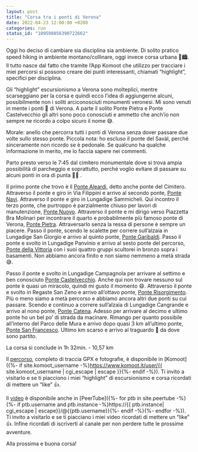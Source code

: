 ```yaml
---
layout: post
title: "Corsa tra i ponti di Verona"
date: 2022-04-23 12:00:00 +0200
categories: run
status_id: "109598056390722662"
---
```


Oggi ho deciso di cambiare sia disciplina sia ambiente. Di solito pratico speed hiking in ambiente montano/collinare, oggi invece corsa urbana 🏃🏙. Il tutto nasce dal fatto che tramite l’App Komoot che utilizzo per tracciare i miei percorsi si possono creare dei punti interessanti, chiamati “highlight”, specifici per disciplina.

Gli “highlight” escursionismo a Verona sono molteplici, mentre scarseggiano per la corsa e quindi ecco l’idea di aggiungerne alcuni, possibilmente non i soliti arciconosciuti monumenti veronesi. Mi sono venuti in mente i ponti 🌉 di Verona. A parte il solito Ponte Pietra e Ponte Castelvecchio gli altri sono poco conosciuti e ammetto che anch’io non sempre ne ricordo a colpo sicuro il nome 😅.

Morale: anello che percorra tutti i ponti di Verona senza dover passare due volte sullo stesso ponte. Piccola nota: ho escluso il ponte del Savàl, perché sinceramente non ricordo se è pedonale. Se qualcuno ha qualche informazione in merito, me lo faccia sapere nei commenti.

Parto presto verso le 7:45 dal cimitero monumentale dove si trova ampia possibilità di parcheggio e soprattutto, perché voglio evitare di passare su alcuni ponti in ora di punta 🚗🚬 .

Il primo ponte che trovo è il [Ponte Aleardi][ponte-aleardi], detto anche ponte del Cimitero. Attraverso il ponte e giro in Via Filippini e arrivo al secondo ponte, [Ponte Navi][ponte-navi]. Attraverso il ponte e giro in Lungadige Sammicheli. Qui incontro il terzo ponte, che purtroppo è parzialmente chiuso per lavori di manutenzione, [Ponte Nuovo][ponte-nuovo]. Attraverso il ponte e mi dirigo verso Piazzetta Bra Molinari per incontrare il quarto e probabilmente  più famoso ponte di Verona, [Ponte Pietra][ponte-pietra]. Attraversarlo senza la ressa di persone è sempre un piacere. Passo il ponte, scendo le scalette per correre sull’alzaia in Lungadige San Giorgio e arrivo al quinto ponte, [Ponte Garibaldi][ponte-garibaldi]. Passo il ponte e svolto in Lungadige Panvinio e arrivo al sesto ponte del percorso, [Ponte della Vittoria][ponte-della-vittoria] con i suoi quattro gruppi scultorei in bronzo sopra i basamenti. Non abbiamo ancora finito e non siamo nemmeno a metà strada 😅.

Passo il ponte e svolto in Lungadige Campagnola per arrivare al settimo e ben conosciuto [Ponte Castelvecchio][ponte-castelvecchio]. Anche qui non trovare nessuno sul ponte è quasi un miracolo, quindi mi gusto il momento 😄. Attraverso il ponte e svolto in Regaste San Zeno e arrivo all’ottavo ponte, [Ponte Risorgimento][ponte-risorgimento]. Più o meno siamo a metà percorso e abbiamo ancora altri due ponti su cui passare. Scendo e continuo a correre sull’alzaia di Lungadige Cangrande e arrivo al nono ponte, [Ponte Catena][ponte-catena]. Adesso per arrivare al decimo e ultimo ponte ho un bel po’ di strada da macinare. Rimango per quanto possibile all’interno del Parco delle Mura e arrivo dopo quasi 3 km all’ultimo ponte, [Ponte San Francesco][ponte-san-francesco]. Ultimo km scarso e arrivo al traguardo 🏁 da dove sono partito.

La corsa si conclude in 1h 32min. - 10,57 km

Il [percorso][percorso], completo di traccia GPX e fotografie, è disponibile in [Komoot]({%- if site.komoot_username -%}https://www.komoot.it/user/{{ site.komoot_username | cgi_escape | escape }}{%- endif -%}). Ti invito a visitarlo e se ti piacciono i miei “highlight” di escursionismo e corsa ricordati di mettere un “like” 👍.

Il [video][video] è disponibile anche in [PeerTube]({%- for ptb in site.peertube -%}{%- if ptb.username and ptb.instance -%}https://{{ ptb.instance| cgi_escape | escape}}/@{{ptb.username}}{%- endif -%}{%- endfor -%}). Ti invito a visitarlo e se ti piacciano i miei video ricordati di mettere un “like” 👍. Infine ricordati di iscriverti al canale per non perdere tutte le prossime avventure.

Alla prossima e buona corsa!

[percorso]: https://www.komoot.it/tour/746697445?ref=wtd
[video]: https://peertube.uno/w/et7ztMbhPhUp2W7SRtNghg
[ponte-aleardi]: https://it.wikipedia.org/wiki/Ponte_Aleardi
[ponte-navi]: https://it.wikipedia.org/wiki/Ponte_Navi
[ponte-nuovo]: https://it.wikipedia.org/wiki/Ponte_Nuovo_(Verona)
[ponte-pietra]: https://it.wikipedia.org/wiki/Ponte_Pietra
[ponte-garibaldi]: https://it.wikipedia.org/wiki/Ponte_Garibaldi_(Verona)
[ponte-della-vittoria]: https://it.wikipedia.org/wiki/Ponte_della_Vittoria_(Verona)
[ponte-castelvecchio]: https://it.wikipedia.org/wiki/Ponte_di_Castelvecchio
[ponte-risorgimento]: https://it.wikipedia.org/wiki/Ponte_del_Risorgimento_(Verona)
[ponte-catena]: https://it.wikipedia.org/wiki/Ponte_Catena
[ponte-san-francesco]: https://it.wikipedia.org/wiki/Ponte_San_Francesco
